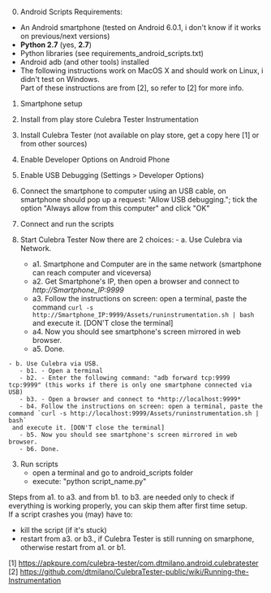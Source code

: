 0. Android Scripts Requirements:
  * An Android smartphone (tested on Android 6.0.1, i don't know if it works on previous/next versions)
  * __Python 2.7__ (yes, __2.7__)
  * Python libraries (see requirements_android_scripts.txt)
  * Android adb (and other tools) installed
  * The following instructions work on MacOS X and should work on Linux, i didn't test on Windows.  
  Part of these instructions are from [2], so refer to [2] for more info.

1. Smartphone setup
  1. Install from play store Culebra Tester Instrumentation
  2. Install Culebra Tester (not available on play store, get a copy here [1] or from other sources)
  3. Enable Developer Options on Android Phone
  4. Enable USB Debugging (Settings > Developer Options)
  5. Connect the smartphone to computer using an USB cable, on smartphone should pop up a request: "Allow USB debugging."; tick the option "Always allow from this computer" and click "OK"

2. Connect and run the scripts   
  1. Start Culebra Tester
  Now there are 2 choices:
    - a. Use Culebra via Network.
       - a1. Smartphone and Computer are in the same network (smartphone can reach computer and viceversa)
       - a2. Get Smartphone's IP, then open a browser and connect to *http://Smartphone_IP:9999*
       - a3. Follow the instructions on screen: open a terminal, paste the command `curl -s http://Smartphone_IP:9999/Assets/runinstrumentation.sh | bash`
       and execute it. [DON'T close the terminal]
       - a4. Now you should see smartphone's screen mirrored in web browser.
       - a5. Done.

    - b. Use Culebra via USB.
       - b1. - Open a terminal
       - b2. - Enter the following command: "adb forward tcp:9999 tcp:9999" (this works if there is only one smartphone connected via USB)
       - b3. - Open a browser and connect to *http://localhost:9999*
       - b4. Follow the instructions on screen: open a terminal, paste the command `curl -s http://localhost:9999/Assets/runinstrumentation.sh | bash`
     and execute it. [DON'T close the terminal]
       - b5. Now you should see smartphone's screen mirrored in web browser.
       - b6. Done.

3. Run scripts
    - open a terminal and go to android_scripts folder
    - execute: "python script_name.py"

Steps from a1. to a3. and from b1. to b3. are needed only to check if everything is working properly, you can skip them after first time setup.   
If a script crashes you (may) have to:
 - kill the script (if it's stuck)
 - restart from a3. or b3., if Culebra Tester is still running on smarphone, otherwise restart from a1. or b1.

[1] https://apkpure.com/culebra-tester/com.dtmilano.android.culebratester  
[2] https://github.com/dtmilano/CulebraTester-public/wiki/Running-the-Instrumentation
